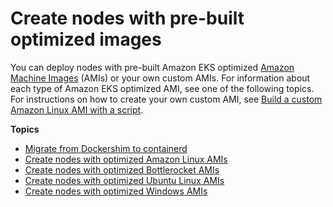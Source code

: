 # Create nodes with pre\-built optimized images<a name="eks-optimized-amis"></a>

You can deploy nodes with pre\-built Amazon EKS optimized [Amazon Machine Images](https://docs.aws.amazon.com/AWSEC2/latest/UserGuide/AMIs.html) \(AMIs\) or your own custom AMIs\. For information about each type of Amazon EKS optimized AMI, see one of the following topics\. For instructions on how to create your own custom AMI, see [Build a custom Amazon Linux AMI with a script](eks-ami-build-scripts.md)\.

**Topics**
+ [Migrate from Dockershim to containerd](dockershim-deprecation.md)
+ [Create nodes with optimized Amazon Linux AMIs](eks-optimized-ami.md)
+ [Create nodes with optimized Bottlerocket AMIs](eks-optimized-ami-bottlerocket.md)
+ [Create nodes with optimized Ubuntu Linux AMIs](eks-partner-amis.md)
+ [Create nodes with optimized Windows AMIs](eks-optimized-windows-ami.md)